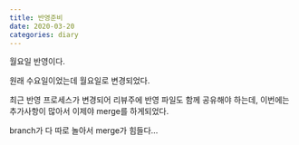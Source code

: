 ```yaml
---
title: 반영준비
date: 2020-03-20
categories: diary
---
```

월요일 반영이다.

원래 수요일이었는데 월요일로 변경되었다.

최근 반영 프로세스가 변경되어 리뷰주에 반영 파일도 함께 공유해야 하는데, 이번에는 추가사항이 많아서 이제야 merge를 하게되었다.

branch가 다 따로 놀아서 merge가 힘들다...

